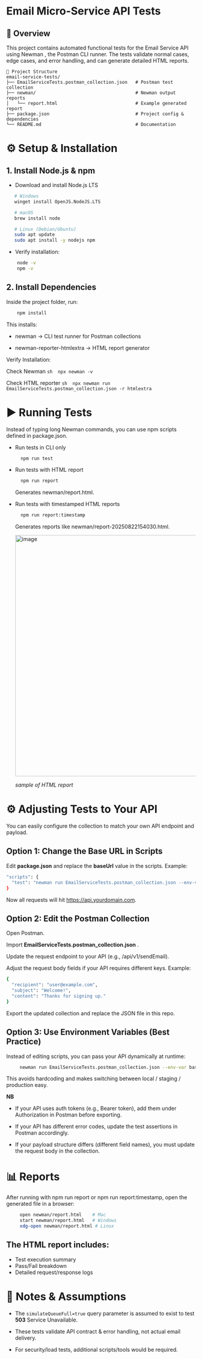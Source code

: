 # Email Micro-Service API Tests
## 📖 Overview

This project contains automated functional tests for the Email Service API using Newman
, the Postman CLI runner.
The tests validate normal cases, edge cases, and error handling, and can generate detailed HTML reports.
```
📂 Project Structure
email-service-tests/
├── EmailServiceTests.postman_collection.json   # Postman test collection
├── newman/                                     # Newman output reports
│   └── report.html                             # Example generated report
├── package.json                                # Project config & dependencies
└── README.md                                   # Documentation
```

# ⚙️ Setup & Installation
## 1. Install Node.js & npm

 - Download and install Node.js LTS
 ```sh
    # Windows
    winget install OpenJS.NodeJS.LTS    

    # macOS
    brew install node                   

    # Linux (Debian/Ubuntu)
    sudo apt update                    
    sudo apt install -y nodejs npm
```
 - Verify installation:
``` sh
    node -v
    npm -v
```
## 2. Install Dependencies

Inside the project folder, run:
``` sh
    npm install
```
 This installs:
   - newman → CLI test runner for Postman collections

   - newman-reporter-htmlextra → HTML report generator

 Verify Installation:
 
   Check Newman
     ```sh  npx newman -v```
    
   Check HTML reporter 
    ```sh 
    npx newman run EmailServiceTests.postman_collection.json -r htmlextra
    ```

# ▶️ Running Tests

Instead of typing long Newman commands, you can use npm scripts defined in package.json.

  - Run tests in CLI only
    ```sh
      npm run test
    ```

  - Run tests with HTML report
    ``` sh
      npm run report
    ```
    Generates newman/report.html.

  - Run tests with timestamped HTML reports

    ``` sh
      npm run report:timestamp
    ```
    
    Generates reports like newman/report-20250822154030.html.

       <img width="565" height="640" alt="image" src="https://github.com/user-attachments/assets/e208075f-a3f1-4e95-81d6-c9b8cb24dd8f"/>

    *sample of HTML report*

    

# ⚙️ Adjusting Tests to Your API

You can easily configure the collection to match your own API endpoint and payload.

## Option 1: Change the Base URL in Scripts

Edit **package.json** and replace the **baseUrl** value in the scripts.
Example:

```sh
"scripts": {
  "test": "newman run EmailServiceTests.postman_collection.json --env-var baseUrl=https://api.yourdomain.com"
}
```

Now all requests will hit https://api.yourdomain.com.

## Option 2: Edit the Postman Collection

Open Postman.

Import **EmailServiceTests.postman_collection.json** .

Update the request endpoint to your API (e.g., /api/v1/sendEmail).

Adjust the request body fields if your API requires different keys.
Example:

``` sh
{
  "recipient": "user@example.com", 
  "subject": "Welcome!",
  "content": "Thanks for signing up."
}
```

Export the updated collection and replace the JSON file in this repo.

## Option 3: Use Environment Variables (Best Practice)

Instead of editing scripts, you can pass your API dynamically at runtime:

```sh 
     newman run EmailServiceTests.postman_collection.json --env-var baseUrl=https://staging.yourdomain.com
```

This avoids hardcoding and makes switching between local / staging / production easy.

**NB**

 - If your API uses auth tokens (e.g., Bearer token), add them under Authorization in Postman before exporting.

 - If your API has different error codes, update the test assertions in Postman accordingly.

 - If your payload structure differs (different field names), you must update the request body in the collection.


# 📊 Reports

  After running with npm run report or npm run report:timestamp, open the generated file in a browser:
   ```sh
        open newman/report.html    # Mac
        start newman/report.html   # Windows
        xdg-open newman/report.html # Linux
   ```

  ## The HTML report includes:
   - Test execution summary
   - Pass/Fail breakdown
   - Detailed request/response logs


# 📌 Notes & Assumptions

- The ```simulateQueueFull=true``` query parameter is assumed to exist to test **503** Service Unavailable.

- These tests validate API contract & error handling, not actual email delivery.

- For security/load tests, additional scripts/tools would be required.
